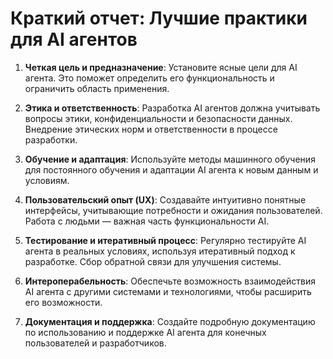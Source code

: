 # Краткий отчет: Лучшие практики для AI агентов

1. **Четкая цель и предназначение**: Установите ясные цели для AI агента. Это поможет определить его функциональность и ограничить область применения.

2. **Этика и ответственность**: Разработка AI агентов должна учитывать вопросы этики, конфиденциальности и безопасности данных. Внедрение этических норм и ответственности в процессе разработки.

3. **Обучение и адаптация**: Используйте методы машинного обучения для постоянного обучения и адаптации AI агента к новым данным и условиям.

4. **Пользовательский опыт (UX)**: Создавайте интуитивно понятные интерфейсы, учитывающие потребности и ожидания пользователей. Работа с людьми — важная часть функциональности AI.

5. **Тестирование и итеративный процесс**: Регулярно тестируйте AI агента в реальных условиях, используя итеративный подход к разработке. Сбор обратной связи для улучшения системы.

6. **Интероперабельность**: Обеспечьте возможность взаимодействия AI агента с другими системами и технологиями, чтобы расширить его возможности.

7. **Документация и поддержка**: Создайте подробную документацию по использованию и поддержке AI агента для конечных пользователей и разработчиков.